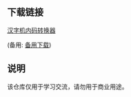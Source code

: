 

## 下载链接
[汉字机内码转换器](https://pan.quark.cn/s/2291f1ccd2fd) 

(备用: [备用下载](https://pan.baidu.com/s/13MZ0Il303VTdFZeaxW86JQ?pwd=1234))

## 说明

该仓库仅用于学习交流，请勿用于商业用途。
